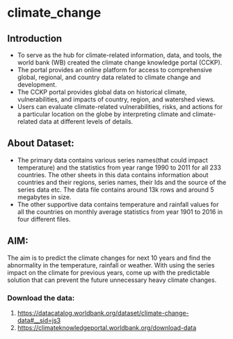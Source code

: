 # climate_change

## Introduction

- To serve as the hub for climate-related information, data, and tools, the world bank (WB) created the climate change knowledge portal (CCKP). 
- The portal provides an online platform for access to comprehensive global, regional, and country data related to climate change and development. 
- The CCKP portal provides global data on historical climate, vulnerabilities, and impacts of country, region, and watershed views. 
- Users can evaluate climate-related vulnerabilities, risks, and actions for a particular location on the globe by interpreting climate and climate-related data at different levels of details.


## About Dataset:

- The primary data contains various series names(that could impact temperature) and the statistics from year range 1990 to 2011 for all 233 countries. The other sheets in this data contains information about countries and their regions, series names, their Ids and the source of the series data etc. The data file contains around 13k rows and around 5 megabytes in size.
- The other supportive data contains temperature and rainfall values for all the countries on monthly average statistics from year 1901 to 2016 in four different files.

## AIM:

The aim is to predict the climate changes for next 10 years and find the abnormality in the temperature, rainfall or weather. With using the series impact on the climate for previous years, come up with the predictable solution that can prevent the future unnecessary heavy climate changes. 

### Download the data: 
1) https://datacatalog.worldbank.org/dataset/climate-change-data#__sid=js3
2) https://climateknowledgeportal.worldbank.org/download-data

